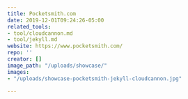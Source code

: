 ```yaml
---
title: Pocketsmith.com
date: 2019-12-01T09:24:26-05:00
related_tools:
- tool/cloudcannon.md
- tool/jekyll.md
website: https://www.pocketsmith.com/
repo: ''
creator: []
image_path: "/uploads/showcase/"
images:
- "/uploads/showcase-pocketsmith-jekyll-cloudcannon.jpg"

---
```

